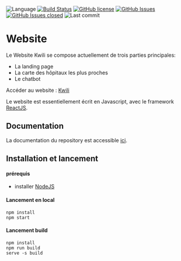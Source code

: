 ![Language](https://img.shields.io/github/languages/top/Kwili/Website.svg?style=flat)
[![Build Status](https://travis-ci.com/Kwili/Website.svg?branch=master)](https://travis-ci.com/Kwili/Website)
[![GitHub license](https://img.shields.io/badge/license-MIT-blue.svg?style=flat)](https://github.com/Kwili/Website/blob/master/LICENSE)
[![GitHub Issues](https://img.shields.io/github/issues/Kwili/Website.svg?style=flat)](https://github.com/Kwili/Website/issues)
[![GitHub Issues closed](https://img.shields.io/github/issues-closed-raw/Kwili/Website.svg?style=flat)](https://github.com/Kwili/Website/issues?utf8=%E2%9C%93&q=is%3Aissue+is%3Aclosed)
![Last commit](https://img.shields.io/github/last-commit/Kwili/Website.svg?style=flat)

# Website

Le Website Kwili se compose actuellement de trois parties principales:
- La landing page
- La carte des hôpitaux les plus proches
- Le chatbot

Accéder au website : [Kwili](https://www.kwili.fr/)

Le website est essentiellement écrit en Javascript, avec le framework [ReactJS](https://reactjs.org/).

## Documentation
La documentation du repository est accessible [ici](https://kwili.github.io/Website/).

## Installation et lancement

#### prérequis
- installer [NodeJS](https://nodejs.org/en/)

#### Lancement en local
    npm install
    npm start

#### Lancement build
    npm install
    npm run build
    serve -s build
